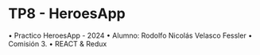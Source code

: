 # TP8 - HeroesApp
• Practico HeroesApp - 2024
• Alumno: Rodolfo Nicolás Velasco Fessler
• Comisión 3.
• REACT & Redux
